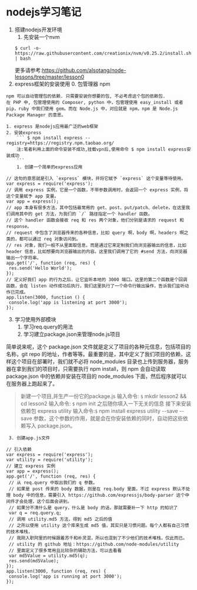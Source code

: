 # nodejs学习笔记
1. 搭建nodejs开发环境
    1. 先安装一个nvm
    ```
    $ curl -o- https://raw.githubusercontent.com/creationix/nvm/v0.25.2/install.sh | bash
    ```
    更多请参考:<https://github.com/alsotang/node-lessons/tree/master/lesson0>
2. express框架的安装使用
    0. 包管理器 npm       
```
npm 可以自动管理包的依赖. 只需要安装你想要的包, 不必考虑这个包的依赖包.
在 PHP 中, 包管理使用的 Composer, python 中，包管理使用 easy_install 或者 pip，ruby 中我们使用 gem。而在 Node.js 中，对应就是 npm，npm 是 Node.js Package Manager 的意思。
```
    1. express 是nodejs应用最广泛的web框架
    2. 安装express  
        ``` $ npm install express --registry=https://registry.npm.taobao.org/
        注:笔者利用上面的命令安装不成功,挂载vpn后,使用命令 $ npm install express安装成功
        ```
        1. 创建一个简单的express应用
            
 ```
// 这句的意思就是引入 `express` 模块，并将它赋予 `express` 这个变量等待使用。
var express = require('express');
// 调用 express 实例，它是一个函数，不带参数调用时，会返回一个 express 实例，将这个变量赋予 app 变量。
var app = express();
// app 本身有很多方法，其中包括最常用的 get、post、put/patch、delete，在这里我们调用其中的 get 方法，为我们的 `/` 路径指定一个 handler 函数。
// 这个 handler 函数会接收 req 和 res 两个对象，他们分别是请求的 request 和 response。
// request 中包含了浏览器传来的各种信息，比如 query 啊，body 啊，headers 啊之类的，都可以通过 req 对象访问到。
// res 对象，我们一般不从里面取信息，而是通过它来定制我们向浏览器输出的信息，比如 header 信息，比如想要向浏览器输出的内容。这里我们调用了它的 #send 方法，向浏览器输出一个字符串。
app.get('/', function (req, res) {
  res.send('Hello World');
});
// 定义好我们 app 的行为之后，让它监听本地的 3000 端口。这里的第二个函数是个回调函数，会在 listen 动作成功后执行，我们这里执行了一个命令行输出操作，告诉我们监听动作已完成。
app.listen(3000, function () {
  console.log('app is listening at port 3000');
});
```
3. 学习使用外部模块
    1. 学习req.query的用法
    2. 学习建立package.json来管理node.js项目

>
简单说来呢，这个 package.json 文件就是定义了项目的各种元信息，包括项目的名称，git repo 的地址，作者等等。最重要的是，其中定义了我们项目的依赖，这样这个项目在部署时，我们就不必将 node_modules 目录也上传到服务器，服务器在拿到我们的项目时，只需要执行 npm install，则 npm 会自动读取 package.json 中的依赖并安装在项目的 node_modules 下面，然后程序就可以在服务器上跑起来了。

> 新建一个项目,并生产一份它的package.js
>输入命令: `$` mkdir lesson2 && cd lesson2
>输入命令: `$` npm init
>之后随你填入一下无关的信息
>接下来安装依赖包 express utility
>输入命令:`$` npm install express utility --save 
> --save 参数，这个参数的作用，就是会在你安装依赖的同时，自动把这些依赖写入 package.json。

<!-- more -->

     3. 创建app.js文件

 ```
// 引入依赖
var express = require('express');
var utility = require('utility');
// 建立 express 实例
var app = express();
app.get('/', function (req, res) {
  // 从 req.query 中取出我们的 q 参数。
  // 如果是 post 传来的 body 数据，则是在 req.body 里面，不过 express 默认不处理 body 中的信息，需要引入 https://github.com/expressjs/body-parser 这个中间件才会处理，这个后面会讲到。
  // 如果分不清什么是 query，什么是 body 的话，那就需要补一下 http 的知识了
  var q = req.query.q;
  // 调用 utility.md5 方法，得到 md5 之后的值
  // 之所以使用 utility 这个库来生成 md5 值，其实只是习惯问题。每个人都有自己习惯的技术堆栈，
  // 我刚入职阿里的时候跟着苏千和朴灵混，所以也混到了不少他们的技术堆栈，仅此而已。
  // utility 的 github 地址：https://github.com/node-modules/utility
  // 里面定义了很多常用且比较杂的辅助方法，可以去看看
  var md5Value = utility.md5(q);
  res.send(md5Value);
});
app.listen(3000, function (req, res) {
  console.log('app is running at port 3000');
});
```

